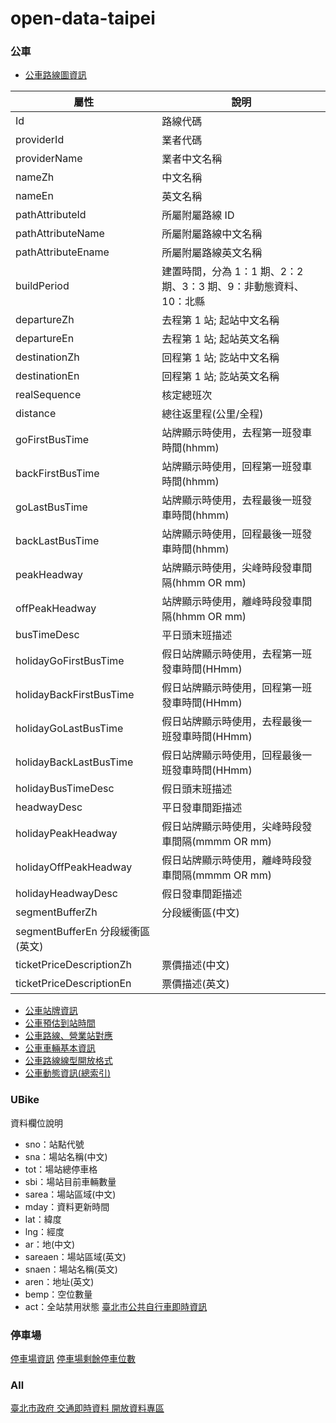 # open-data-taipei

### 公車
- [公車路線圖資訊](http://data.taipei/bus/ROUTE)

| 屬性 | 說明 |
|---|---|
| Id | 路線代碼 |
| providerId | 業者代碼 |
| providerName | 業者中文名稱 |
| nameZh | 中文名稱 |
| nameEn | 英文名稱 |
| pathAttributeId | 所屬附屬路線 ID |
| pathAttributeName | 所屬附屬路線中文名稱 |
| pathAttributeEname | 所屬附屬路線英文名稱
| buildPeriod | 建置時間，分為 1：1 期、2：2 期、3：3 期、9：非動態資料、10：北縣 |
| departureZh | 去程第 1 站; 起站中文名稱 |
| departureEn | 去程第 1 站; 起站英文名稱 |
| destinationZh | 回程第 1 站; 訖站中文名稱 |
| destinationEn | 回程第 1 站; 訖站英文名稱 |
| realSequence | 核定總班次 |
| distance | 總往返里程(公里/全程) |
| goFirstBusTime | 站牌顯示時使用，去程第一班發車時間(hhmm) |
| backFirstBusTime | 站牌顯示時使用，回程第一班發車時間(hhmm) |
| goLastBusTime | 站牌顯示時使用，去程最後一班發車時間(hhmm) |
| backLastBusTime | 站牌顯示時使用，回程最後一班發車時間(hhmm) |
| peakHeadway | 站牌顯示時使用，尖峰時段發車間隔(hhmm OR mm) |
| offPeakHeadway | 站牌顯示時使用，離峰時段發車間隔(hhmm OR mm) |
| busTimeDesc | 平日頭末班描述 |
| holidayGoFirstBusTime | 假日站牌顯示時使用，去程第一班發車時間(HHmm) |
| holidayBackFirstBusTime | 假日站牌顯示時使用，回程第一班發車時間(HHmm) |
| holidayGoLastBusTime | 假日站牌顯示時使用，去程最後一班發車時間(HHmm) |
| holidayBackLastBusTime | 假日站牌顯示時使用，回程最後一班發車時間(HHmm) |
| holidayBusTimeDesc | 假日頭末班描述 |
| headwayDesc | 平日發車間距描述 |
| holidayPeakHeadway | 假日站牌顯示時使用，尖峰時段發車間隔(mmmm OR mm) |
| holidayOffPeakHeadway | 假日站牌顯示時使用，離峰時段發車間隔(mmmm OR mm) |
| holidayHeadwayDesc | 假日發車間距描述 |
| segmentBufferZh | 分段緩衝區(中文) |
| segmentBufferEn 分段緩衝區(英文) |
| ticketPriceDescriptionZh | 票價描述(中文) |
| ticketPriceDescriptionEn | 票價描述(英文) |

- [公車站牌資訊](http://data.taipei/bus/Stop)
- [公車預估到站時間](http://data.taipei/bus/EstimateTime)
- [公車路線、營業站對應](http://data.taipei/bus/OrgPathAttribute)
- [公車車輛基本資訊](http://data.taipei/bus/CarInfo)
- [公車路線線型開放格式](http://data.taipei/bus/ROUTEGeom)
- [公車動態資訊(總索引)](http://data.taipei/opendata/datalist/datasetMeta?oid=d384ad18-1d77-4475-aa2a-34aa8fadafad)

### UBike

資料欄位說明
- sno：站點代號
- sna：場站名稱(中文)
- tot：場站總停車格
- sbi：場站目前車輛數量
- sarea：場站區域(中文)
- mday：資料更新時間
- lat：緯度
- lng：經度
- ar：地(中文)
- sareaen：場站區域(英文)
- snaen：場站名稱(英文)
- aren：地址(英文)
- bemp：空位數量
- act：全站禁用狀態
[臺北市公共自行車即時資訊](http://data.taipei/youbike)

### 停車場
[停車場資訊](http://data.taipei/tcmsv/alldesc)
[停車場剩餘停車位數](http://data.taipei/tcmsv/allavailable)

### All
[臺北市政府 交通即時資料 開放資料專區](https://taipeicity.github.io/traffic_realtime/)